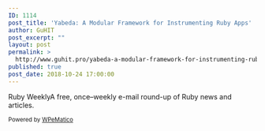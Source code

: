 ```yaml
---
ID: 1114
post_title: 'Yabeda: A Modular Framework for Instrumenting Ruby Apps'
author: GuHIT
post_excerpt: ""
layout: post
permalink: >
  http://www.guhit.pro/yabeda-a-modular-framework-for-instrumenting-ruby-apps/
published: true
post_date: 2018-10-24 17:00:00
---
```

Ruby WeeklyA free, once&ndash;weekly e-mail round-up of Ruby news and articles.<p class="wpematico_credit"><small>Powered by <a href="http://www.wpematico.com" target="_blank">WPeMatico</a></small></p>
